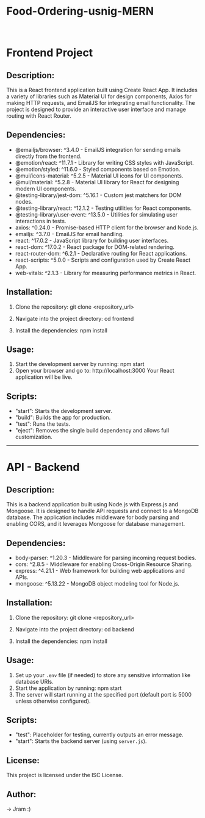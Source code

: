 # Food-Ordering-usnig-MERN
<br>

# Frontend Project

## Description:
This is a React frontend application built using Create React App. It includes a variety of libraries such as Material UI for design components, Axios for making HTTP requests, and EmailJS for integrating email functionality. The project is designed to provide an interactive user interface and manage routing with React Router.

## Dependencies:
- @emailjs/browser: ^3.4.0 - EmailJS integration for sending emails directly from the frontend.
- @emotion/react: ^11.7.1 - Library for writing CSS styles with JavaScript.
- @emotion/styled: ^11.6.0 - Styled components based on Emotion.
- @mui/icons-material: ^5.2.5 - Material UI icons for UI components.
- @mui/material: ^5.2.8 - Material UI library for React for designing modern UI components.
- @testing-library/jest-dom: ^5.16.1 - Custom jest matchers for DOM nodes.
- @testing-library/react: ^12.1.2 - Testing utilities for React components.
- @testing-library/user-event: ^13.5.0 - Utilities for simulating user interactions in tests.
- axios: ^0.24.0 - Promise-based HTTP client for the browser and Node.js.
- emailjs: ^3.7.0 - EmailJS for email handling.
- react: ^17.0.2 - JavaScript library for building user interfaces.
- react-dom: ^17.0.2 - React package for DOM-related rendering.
- react-router-dom: ^6.2.1 - Declarative routing for React applications.
- react-scripts: ^5.0.0 - Scripts and configuration used by Create React App.
- web-vitals: ^2.1.3 - Library for measuring performance metrics in React.

## Installation:
1. Clone the repository:
   git clone <repository_url>

2. Navigate into the project directory:
   cd frontend

3. Install the dependencies:
   npm install

## Usage:
1. Start the development server by running:
   npm start
2. Open your browser and go to:
   http://localhost:3000
   Your React application will be live.

## Scripts:
- "start": Starts the development server.
- "build": Builds the app for production.
- "test": Runs the tests.
- "eject": Removes the single build dependency and allows full customization.


--------------------------------------------------------------------------------------------------------------------------------------

# API - Backend 

## Description:
This is a backend application built using Node.js with Express.js and Mongoose. It is designed to handle API requests and connect to a MongoDB database. The application includes middleware for body parsing and enabling CORS, and it leverages Mongoose for database management.

## Dependencies:
- body-parser: ^1.20.3 - Middleware for parsing incoming request bodies.
- cors: ^2.8.5 - Middleware for enabling Cross-Origin Resource Sharing.
- express: ^4.21.1 - Web framework for building web applications and APIs.
- mongoose: ^5.13.22 - MongoDB object modeling tool for Node.js.

## Installation:
1. Clone the repository:
   git clone <repository_url>

2. Navigate into the project directory:
   cd backend

3. Install the dependencies:
   npm install

## Usage:
1. Set up your `.env` file (if needed) to store any sensitive information like database URIs.
2. Start the application by running:
   npm start
3. The server will start running at the specified port (default port is 5000 unless otherwise configured).

## Scripts:
- "test": Placeholder for testing, currently outputs an error message.
- "start": Starts the backend server (using `server.js`).

## License:
This project is licensed under the ISC License.

## Author:
-> Jram :)
